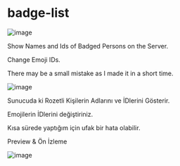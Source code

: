 # badge-list

 ![image](https://user-images.githubusercontent.com/73755282/155272840-d65c1600-0b53-4ce3-b767-40f6e99e007d.png)

Show Names and Ids of Badged Persons on the Server.

Change Emoji IDs.

There may be a small mistake as I made it in a short time.

 ![image](https://user-images.githubusercontent.com/73755282/155272985-4a5fb086-16e6-48cb-b94b-a9af0303a145.png)

Sunucuda ki Rozetli Kişilerin Adlarını ve İDlerini Gösterir.

Emojilerin İDlerini değiştiriniz.

Kısa sürede yaptığım için ufak bir hata olabilir.

Preview & Ön İzleme

![image](https://media.discordapp.net/attachments/929334434199642202/945937588815015956/onizleme.png)

